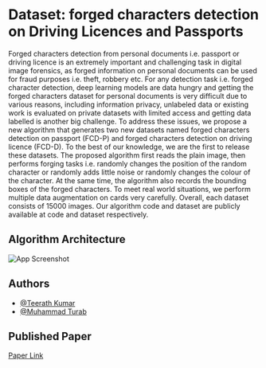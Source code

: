 
# Dataset: forged characters detection on Driving Licences and Passports

Forged characters detection from personal documents i.e. passport or driving licence is an extremely important and challenging task in digital image forensics, as forged information on personal documents can be used for fraud purposes i.e. theft, robbery etc. For any detection task i.e. forged character detection, deep learning models are data hungry and getting the forged characters dataset for personal documents is very difficult due to various reasons, including information privacy, unlabeled data or existing work is evaluated on private datasets with limited access and getting data labelled is another big challenge. To address these issues, we propose a new algorithm that generates two new datasets named forged characters detection on passport (FCD-P) and forged characters detection on driving licence (FCD-D). To the best of our knowledge, we are the first to release these datasets. The proposed algorithm first reads the plain image, then performs forging tasks i.e. randomly changes the position of the random character or randomly adds little noise or randomly changes the colour of the character. At the same time, the algorithm also records the bounding boxes of the forged characters. To meet real world situations, we perform multiple data augmentation on cards very carefully. Overall, each dataset consists of 15000 images.  Our algorithm code and dataset are publicly available at code and dataset respectively. 


## Algorithm Architecture

![App Screenshot](https://github.com/turab45/Dataset-forged-characters-detection-on-driving-licences-and-passports/blob/master/arch.PNG?raw=true)

## Authors

- [@Teerath Kumar](https://www.github.com/)
- [@Muhammad Turab](https://www.github.com/turab45)

## Published Paper
[Paper Link](https://aircconline.com/csit/abstract/v12n2/csit120204.html)
